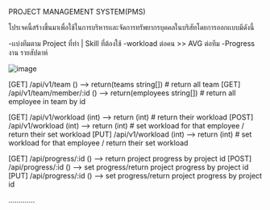 PROJECT MANAGEMENT SYSTEM(PMS)

โปรเจคนี้สร้างขึ้นมาเพื่อใช้ในการบริหารเเละจัดการทรัพยากรบุคคลในบริสัทโดยการออกเเบบมีดังนี้

-เเบ่งทีมตาม Project ที่ทำ | Skill ที่ต้องใช้
-workload ต่อคน >> AVG ต่อทีม
-Progress งาน รายสัปดาห์

![image](https://github.com/user-attachments/assets/ffd2ea29-a407-4b92-a1b6-e6f1259a780d)

[GET] /api/v1/team () --> return(teams string[]) # return all team
[GET] /api/v1/team/member/:id () --> return(employees string[]) # return all employee in team by id

[GET] /api/v1/workload (int) --> return (int) # return their workload
[POST] /api/v1/workload (int) --> return (int) # set workload for that employee / return their set workload
[PUT] /api/v1/workload (int) --> return (int) # set workload for that employee / return their set workload

[GET] /api/progress/:id () --> return project progress by project id 
[POST] /api/progress/:id () --> set progress/return project progress by project id 
[PUT] /api/progress/:id () --> set progress/return project progress by project id 


.............
